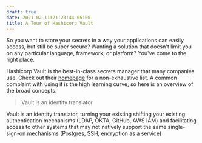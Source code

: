 ```yaml
---
draft: true
date: 2021-02-11T21:23:44-05:00
title: A Tour of Hashicorp Vault
---
```


So you want to store your secrets in a way your applications can easily access, but still be super secure? Wanting a solution that doesn't limit you on any particular language, framework, or platform? You've come to the right place.

Hashicorp Vault is the best-in-class secrets manager that many companies use. Check out their [homepage](https://www.vaultproject.io/) for a non-exhaustive list. A common complaint with using it is the high learning curve, so here is an overview of the broad concepts.

> Vault is an identity translator

Vault is an identity translator, turning your existing shifting your existing authentication mechanisms (LDAP, OKTA, GitHub, AWS IAM) and facilitating access to other systems that may not natively support the same single-sign-on mechanisms (Postgres, SSH, encryption as a service)